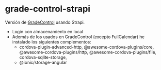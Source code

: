 # grade-control-strapi
Versión de [GradeControl](https://github.com/mnataliacm/grade-control.git) usando Strapi.

* Login con almacenamiento en local
* Además de los usados en GradeControl (excepto FullCalendar) he instalado los siguientes complementos:
    - cordova-plugin-advanced-http, @awesome-cordova-plugins/core, @awesome-cordova-plugins/http, 
      @awesome-cordova-plugins/file, cordova-sqlite-storage, 
    - @ionic/storage-angular

    